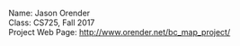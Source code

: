 Name: Jason Orender  
Class: CS725, Fall 2017  
Project Web Page: http://www.orender.net/bc_map_project/  
